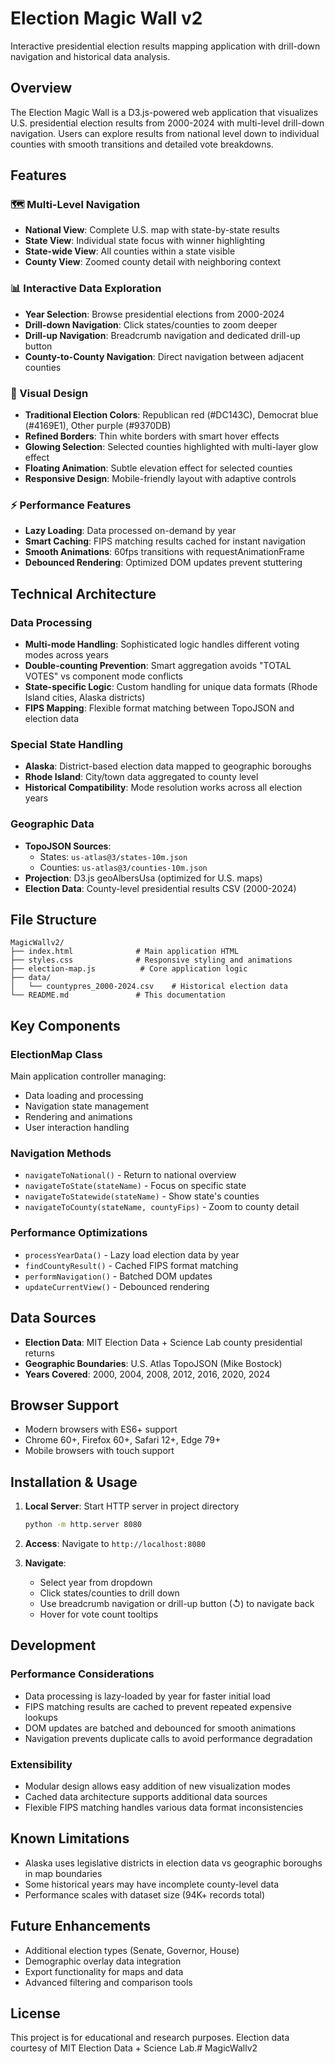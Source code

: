 # Election Magic Wall v2

Interactive presidential election results mapping application with drill-down navigation and historical data analysis.

## Overview

The Election Magic Wall is a D3.js-powered web application that visualizes U.S. presidential election results from 2000-2024 with multi-level drill-down navigation. Users can explore results from national level down to individual counties with smooth transitions and detailed vote breakdowns.

## Features

### 🗺️ Multi-Level Navigation
- **National View**: Complete U.S. map with state-by-state results
- **State View**: Individual state focus with winner highlighting
- **State-wide View**: All counties within a state visible
- **County View**: Zoomed county detail with neighboring context

### 📊 Interactive Data Exploration
- **Year Selection**: Browse presidential elections from 2000-2024
- **Drill-down Navigation**: Click states/counties to zoom deeper
- **Drill-up Navigation**: Breadcrumb navigation and dedicated drill-up button
- **County-to-County Navigation**: Direct navigation between adjacent counties

### 🎨 Visual Design
- **Traditional Election Colors**: Republican red (#DC143C), Democrat blue (#4169E1), Other purple (#9370DB)
- **Refined Borders**: Thin white borders with smart hover effects
- **Glowing Selection**: Selected counties highlighted with multi-layer glow effect
- **Floating Animation**: Subtle elevation effect for selected counties
- **Responsive Design**: Mobile-friendly layout with adaptive controls

### ⚡ Performance Features
- **Lazy Loading**: Data processed on-demand by year
- **Smart Caching**: FIPS matching results cached for instant navigation
- **Smooth Animations**: 60fps transitions with requestAnimationFrame
- **Debounced Rendering**: Optimized DOM updates prevent stuttering

## Technical Architecture

### Data Processing
- **Multi-mode Handling**: Sophisticated logic handles different voting modes across years
- **Double-counting Prevention**: Smart aggregation avoids "TOTAL VOTES" vs component mode conflicts
- **State-specific Logic**: Custom handling for unique data formats (Rhode Island cities, Alaska districts)
- **FIPS Mapping**: Flexible format matching between TopoJSON and election data

### Special State Handling
- **Alaska**: District-based election data mapped to geographic boroughs
- **Rhode Island**: City/town data aggregated to county level
- **Historical Compatibility**: Mode resolution works across all election years

### Geographic Data
- **TopoJSON Sources**: 
  - States: `us-atlas@3/states-10m.json`
  - Counties: `us-atlas@3/counties-10m.json`
- **Projection**: D3.js geoAlbersUsa (optimized for U.S. maps)
- **Election Data**: County-level presidential results CSV (2000-2024)

## File Structure

```
MagicWallv2/
├── index.html              # Main application HTML
├── styles.css              # Responsive styling and animations
├── election-map.js          # Core application logic
├── data/
│   └── countypres_2000-2024.csv    # Historical election data
└── README.md               # This documentation
```

## Key Components

### ElectionMap Class
Main application controller managing:
- Data loading and processing
- Navigation state management  
- Rendering and animations
- User interaction handling

### Navigation Methods
- `navigateToNational()` - Return to national overview
- `navigateToState(stateName)` - Focus on specific state
- `navigateToStatewide(stateName)` - Show state's counties
- `navigateToCounty(stateName, countyFips)` - Zoom to county detail

### Performance Optimizations
- `processYearData()` - Lazy load election data by year
- `findCountyResult()` - Cached FIPS format matching
- `performNavigation()` - Batched DOM updates
- `updateCurrentView()` - Debounced rendering

## Data Sources

- **Election Data**: MIT Election Data + Science Lab county presidential returns
- **Geographic Boundaries**: U.S. Atlas TopoJSON (Mike Bostock)
- **Years Covered**: 2000, 2004, 2008, 2012, 2016, 2020, 2024

## Browser Support

- Modern browsers with ES6+ support
- Chrome 60+, Firefox 60+, Safari 12+, Edge 79+
- Mobile browsers with touch support

## Installation & Usage

1. **Local Server**: Start HTTP server in project directory
   ```bash
   python -m http.server 8080
   ```

2. **Access**: Navigate to `http://localhost:8080`

3. **Navigate**: 
   - Select year from dropdown
   - Click states/counties to drill down
   - Use breadcrumb navigation or drill-up button (↺) to navigate back
   - Hover for vote count tooltips

## Development

### Performance Considerations
- Data processing is lazy-loaded by year for faster initial load
- FIPS matching results are cached to prevent repeated expensive lookups
- DOM updates are batched and debounced for smooth animations
- Navigation prevents duplicate calls to avoid performance degradation

### Extensibility
- Modular design allows easy addition of new visualization modes
- Cached data architecture supports additional data sources
- Flexible FIPS matching handles various data format inconsistencies

## Known Limitations

- Alaska uses legislative districts in election data vs geographic boroughs in map boundaries
- Some historical years may have incomplete county-level data
- Performance scales with dataset size (94K+ records total)

## Future Enhancements

- Additional election types (Senate, Governor, House)
- Demographic overlay data integration
- Export functionality for maps and data
- Advanced filtering and comparison tools

## License

This project is for educational and research purposes. Election data courtesy of MIT Election Data + Science Lab.#   M a g i c W a l l v 2  
 